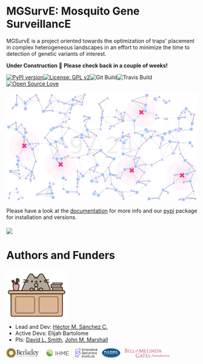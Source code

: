 # MGSurvE: Mosquito Gene SurveillancE


MGSurvE is a project oriented towards the optimization of traps' placement in complex heterogeneous landscapes in an effort to minimize the time to detection of genetic variants of interest.


**Under Construction** :construction: **Please check back in a couple of weeks!**



[![PyPI version](https://badge.fury.io/py/MGSurvE.svg)](https://badge.fury.io/py/MGSurvE)[![License: GPL v2](https://img.shields.io/badge/License-GPL_v2-blue.svg)](https://www.gnu.org/licenses/old-licenses/gpl-2.0.en.html)![Git Build](https://github.com/Chipdelmal/MGSurvE/actions/workflows/main.yml/badge.svg)![Travis Build](https://app.travis-ci.com/Chipdelmal/MGSurvE.svg?branch=main)[![Open Source Love](https://badges.frapsoft.com/os/v1/open-source.png?v=103)](https://github.com/ellerbrock/open-source-badges/)

![landscape](https://github.com/Chipdelmal/MGSurvE/raw/main/img/demo.jpg)


Please have a look at the [documentation](https://chipdelmal.github.io/MGSurvE/) for more info and our [pypi](https://pypi.org/project/MGSurvE/) package for installation and versions.


[<img src="https://pypi.org/static/images/logo-large.6bdbb439.svg" height="50px" align="middle">](https://pypi.org/project/MGSurvE/)

# Authors and Funders

<img src="https://raw.githubusercontent.com/Chipdelmal/pyMSync/master/media/pusheen.jpg" height="130px" align="middle"><br>

* Lead and Dev: [Héctor M. Sánchez C.](https://chipdelmal.github.io/blog/)
* Active Devs: Elijah Bartolome
* PIs: [David L. Smith](http://www.healthdata.org/about/david-smith), [John M. Marshall](https://publichealth.berkeley.edu/people/john-marshall/)

<img src="https://github.com/Chipdelmal/MGSurvE/raw/main/img/berkeley.jpg" height="25px"> &nbsp; <img src="https://github.com/Chipdelmal/MGSurvE/raw/main/img/IHME.jpg" height="25px"> &nbsp;  <img src="https://github.com/Chipdelmal/MGSurvE/raw/main/img/IGI.png" height="25px"> &nbsp; <img src="https://github.com/Chipdelmal/MGSurvE/raw/main/img/DARPA.jpg" height="25px"> &nbsp; <img src="https://github.com/Chipdelmal/MGSurvE/raw/main/img/gates.jpg" height="25px">

<br><br>
